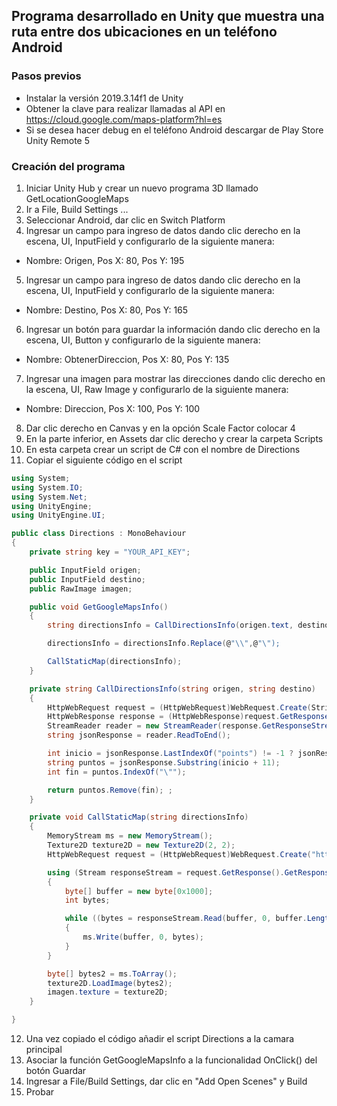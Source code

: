 ## Programa desarrollado en Unity que muestra una ruta entre dos ubicaciones en un teléfono Android


### Pasos previos 

* Instalar la versión 2019.3.14f1 de Unity
* Obtener la clave para realizar llamadas al API en https://cloud.google.com/maps-platform?hl=es 
* Si se desea hacer debug en el teléfono Android descargar de Play Store Unity Remote 5

### Creación del programa

1. Iniciar Unity Hub y crear un nuevo programa 3D llamado GetLocationGoogleMaps
2. Ir a File, Build Settings ...
3. Seleccionar Android, dar clic en Switch Platform
4. Ingresar un campo para ingreso de datos dando clic derecho en la escena, UI, InputField y configurarlo de la siguiente manera: 
* Nombre: Origen, Pos X: 80, Pos Y: 195 
5. Ingresar un campo para ingreso de datos dando clic derecho en la escena, UI, InputField y configurarlo de la siguiente manera: 
* Nombre: Destino, Pos X: 80, Pos Y: 165 
6. Ingresar un botón para guardar la información dando clic derecho en la escena, UI, Button y configurarlo de la siguiente manera: 
* Nombre: ObtenerDireccion, Pos X: 80, Pos Y: 135
7. Ingresar una imagen para mostrar las direcciones dando clic derecho en la escena, UI, Raw Image y configurarlo de la siguiente manera: 
* Nombre: Direccion, Pos X: 100, Pos Y: 100
8. Dar clic derecho en Canvas y en la opción Scale Factor colocar 4
9. En la parte inferior, en Assets dar clic derecho y crear la carpeta Scripts
10. En esta carpeta crear un script de C# con el nombre de Directions
11. Copiar el siguiente código en el script
```c#
using System;
using System.IO;
using System.Net;
using UnityEngine;
using UnityEngine.UI;

public class Directions : MonoBehaviour
{
    private string key = "YOUR_API_KEY";

    public InputField origen;
    public InputField destino;
    public RawImage imagen;

    public void GetGoogleMapsInfo()
    {
        string directionsInfo = CallDirectionsInfo(origen.text, destino.text);

        directionsInfo = directionsInfo.Replace(@"\\",@"\");

        CallStaticMap(directionsInfo);
    }

    private string CallDirectionsInfo(string origen, string destino)
    {
        HttpWebRequest request = (HttpWebRequest)WebRequest.Create(String.Format("https://maps.googleapis.com/maps/api/directions/json?origin={0}&destination={1}&key={2}", origen, destino, key));
        HttpWebResponse response = (HttpWebResponse)request.GetResponse();
        StreamReader reader = new StreamReader(response.GetResponseStream());
        string jsonResponse = reader.ReadToEnd();

        int inicio = jsonResponse.LastIndexOf("points") != -1 ? jsonResponse.LastIndexOf("points") : -1;
        string puntos = jsonResponse.Substring(inicio + 11);
        int fin = puntos.IndexOf("\"");

        return puntos.Remove(fin); ;
    }

    private void CallStaticMap(string directionsInfo)
    {
        MemoryStream ms = new MemoryStream();
        Texture2D texture2D = new Texture2D(2, 2);
        HttpWebRequest request = (HttpWebRequest)WebRequest.Create("https://maps.googleapis.com/maps/api/staticmap?size=400x400&path=enc%3A" + directionsInfo + "&key=" + key);

        using (Stream responseStream = request.GetResponse().GetResponseStream())
        {
            byte[] buffer = new byte[0x1000];
            int bytes;

            while ((bytes = responseStream.Read(buffer, 0, buffer.Length)) > 0)
            {
                ms.Write(buffer, 0, bytes);
            }
        }

        byte[] bytes2 = ms.ToArray();
        texture2D.LoadImage(bytes2);
        imagen.texture = texture2D;
    }

}

```
12. Una vez copiado el código añadir el script Directions a la camara principal
13. Asociar la función GetGoogleMapsInfo a la funcionalidad OnClick() del botón Guardar
22. Ingresar a File/Build Settings, dar clic  en "Add Open Scenes" y Build
23. Probar
